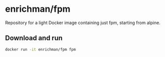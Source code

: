 # enrichman/fpm

Repository for a light Docker image containing just fpm, starting from alpine.


Download and run
--------

```bash
docker run -it enrichman/fpm fpm
```
